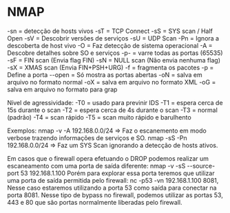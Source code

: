 # NMAP

-sn = detecção de hosts vivos
-sT = TCP Connect
-sS = SYS scan / Half Open
-sV = Descobrir versões de serviços
-sU = UDP Scan
-Pn = Ignora a descoberta de host vivo
-O = Faz detecção de sistema operacional
-A = Descobre detalhes sobre SO e serviços
-p- = varre todas as portas (65535)
-sF = FIN scan (Envia flag FIN)
-sN = NULL scan (Não envia nenhuma flag)
-sX = XMAS scan (Envia FIN+PSH+URG)
-f = fragmenta os pacotes
-p = Define a porta
--open = Só mostra as portas abertas
-oN = salva em arquivo no formato normal
-oX = salva em arquivo no formato XML
-oG = salva em arquivo no formato para grap

Nível de agressividade:
-T0 = usado para previnir IDS
-T1 = espera cerca de 15s durante o scan
-T2 = espera cerca de 4s durante o scan
-T3 = normal (padrão)
-T4 = scan rápido
-T5 = scan muito rápido e barulhento

Exemplos:
nmap -v -A 192.168.0.0/24 => Faz o escanemento em modo verbose trazendo informações de serviços e SO.
nmap -sS -Pn 192.168.0.0/24 => Faz um SYS Scan ignorando a detecção de hosts ativos.

Em casos que o firewall opera efetuando o DROP podemos realizar um escaneamento com uma porta de saída diferente:
nmap -v -sS --source-port 53 192.168.1.100
Porém para explorar essa porta teremos que utilizar uma porta de saída permitida pelo firewall:
nc -p53 -vn 192.168.1.100 8081, Nesse caso estaremos utilizando a porta 53 como saída para conectar na porta 8081.
Nesse tipo de bypass no firewall, podemos utilizar as portas 53, 443 e 80 que são portas normalmente liberadas pelo firewall.
